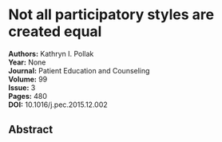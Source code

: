 # Not all participatory styles are created equal

**Authors:** Kathryn I. Pollak  
**Year:** None  
**Journal:** Patient Education and Counseling  
**Volume:** 99  
**Issue:** 3  
**Pages:** 480  
**DOI:** 10.1016/j.pec.2015.12.002  

## Abstract


